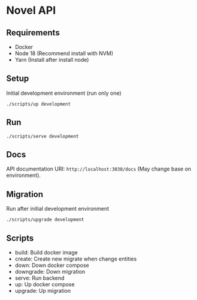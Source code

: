 # Novel API

## Requirements

- Docker
- Node 18 (Recommend install with NVM)
- Yarn (Install after install node)

## Setup

Initial development environment (run only one)

```
./scripts/up development
```

## Run

```
./scripts/serve development
```

## Docs

API documentation URI: `http://localhost:3030/docs` (May change base on environment).

## Migration

Run after initial development environment

```
./scripts/upgrade development
```

## Scripts

- build: Build docker image
- create: Create new migrate when change entities
- down: Down docker compose
- downgrade: Down migration
- serve: Run backend
- up: Up docker compose
- upgrade: Up migration
